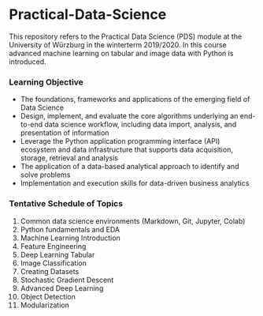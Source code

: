 # Practical-Data-Science

This repository refers to the Practical Data Science (PDS) module at the University of Würzburg in the winterterm 2019/2020. In this course advanced machine learning on tabular and image data with Python is introduced.

### Learning Objective

- The foundations, frameworks and applications of the emerging field of Data Science
- Design, implement, and evaluate the core algorithms underlying an end-to-end data science workflow, including data import, analysis, and presentation of information
- Leverage the Python application programming interface (API) ecosystem and data infrastructure that supports data acquisition, storage, retrieval and analysis
- The application of a data-based analytical approach to identify and solve problems
- Implementation and execution skills for data-driven business analytics

### Tentative Schedule of Topics

1. Common data science environments (Markdown, Git, Jupyter, Colab)
2. Python fundamentals and EDA
3. Machine Learning Introduction
4. Feature Engineering
5. Deep Learning Tabular
6. Image Classification
7. Creating Datasets
8. Stochastic Gradient Descent
9. Advanced Deep Learning
10. Object Detection
11. Modularization
